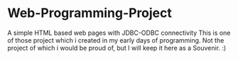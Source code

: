 # Web-Programming-Project
A simple HTML based web pages with JDBC-ODBC connectivity
This is one of those project which i created in my early days of programming. Not the project of which i would be proud of, but I will keep it here as a Souvenir. :)
